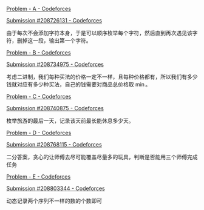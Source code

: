 [Problem - A - Codeforces](https://codeforces.com/contest/1840/problem/A)

[Submission #208726131 - Codeforces](https://codeforces.com/contest/1840/submission/208726131)

由于每次不会添加字符本身，于是可以顺序枚举每个字符，然后直到再次遇见该字符，删掉这一段，输出第一个字符。

[Problem - B - Codeforces](https://codeforces.com/contest/1840/problem/B)

[Submission #208734975 - Codeforces](https://codeforces.com/contest/1840/submission/208734975)

考虑二进制，我们每种买法的价格一定不一样，且每种价格都有，所以我们有多少钱就对应有多少种买法，自己的钱需要对商品总价格取 $\min$。

[Problem - C - Codeforces](https://codeforces.com/contest/1840/problem/C)

[Submission #208740875 - Codeforces](https://codeforces.com/contest/1840/submission/208740875)

枚举旅游的最后一天，记录该天前最长能休息多少天。

[Problem - D - Codeforces](https://codeforces.com/contest/1840/problem/D)

[Submission #208768115 - Codeforces](https://codeforces.com/contest/1840/submission/208768115)

二分答案，贪心的让师傅去尽可能覆盖尽量多的玩具，判断是否能用三个师傅完成任务

[Problem - E - Codeforces](https://codeforces.com/contest/1840/problem/E)

[Submission #208803344 - Codeforces](https://codeforces.com/contest/1840/submission/208803344)

动态记录两个序列不一样的数的个数即可